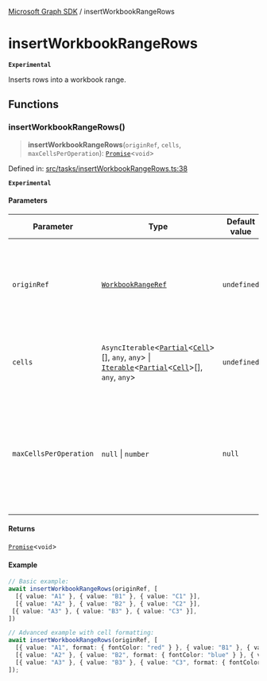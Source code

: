 [Microsoft Graph SDK](README.md) / insertWorkbookRangeRows

# insertWorkbookRangeRows

**`Experimental`**

Inserts rows into a workbook range.

## Functions

### insertWorkbookRangeRows()

> **insertWorkbookRangeRows**(`originRef`, `cells`, `maxCellsPerOperation`): [`Promise`](https://developer.mozilla.org/docs/Web/JavaScript/Reference/Global_Objects/Promise)\<`void`\>

Defined in: [src/tasks/insertWorkbookRangeRows.ts:38](https://github.com/Future-Secure-AI/microsoft-graph/blob/main/src/tasks/insertWorkbookRangeRows.ts#L38)

**`Experimental`**

#### Parameters

| Parameter | Type | Default value | Description |
| ------ | ------ | ------ | ------ |
| `originRef` | [`WorkbookRangeRef`](WorkbookRange-1.md#workbookrangeref) | `undefined` | Reference to the workbook range to update. Only the upper-left cell is used as an origin point. |
| `cells` | `AsyncIterable`\<[`Partial`](https://www.typescriptlang.org/docs/handbook/utility-types.html#partialtype)\<[`Cell`](Cell.md#cell)\>[], `any`, `any`\> \| [`Iterable`](https://www.typescriptlang.org/docs/handbook/iterators-and-generators.html#iterable-interface)\<[`Partial`](https://www.typescriptlang.org/docs/handbook/utility-types.html#partialtype)\<[`Cell`](Cell.md#cell)\>[], `any`, `any`\> | `undefined` | Array of arrays of cells to update in the specified range. |
| `maxCellsPerOperation` | `null` \| `number` | `null` | Prescribe max cells to retrieve per operation. `null` automatically determines value. DO NOT SET EXCEPT FOR ADVANCED TUNING. |

#### Returns

[`Promise`](https://developer.mozilla.org/docs/Web/JavaScript/Reference/Global_Objects/Promise)\<`void`\>

#### Example

```ts
// Basic example:
await insertWorkbookRangeRows(originRef, [
  [{ value: "A1" }, { value: "B1" }, { value: "C1" }],
  [{ value: "A2" }, { value: "B2" }, { value: "C2" }],
 [{ value: "A3" }, { value: "B3" }, { value: "C3" }],
])

// Advanced example with cell formatting:
await insertWorkbookRangeRows(originRef, [
  [{ value: "A1", format: { fontColor: "red" } }, { value: "B1" }, { value: "C1" }],
  [{ value: "A2" }, { value: "B2", format: { fontColor: "blue" } }, { value: "C2" }],
  [{ value: "A3" }, { value: "B3" }, { value: "C3", format: { fontColor: "green" } }],
]);
```
